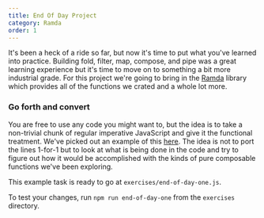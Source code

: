```yaml
---
title: End Of Day Project
category: Ramda
order: 1
---
```


It's been a heck of a ride so far, but now it's time to put what you've learned into practice. Building fold, filter, map, compose, and pipe was a great learning experience but it's time to move on to something a bit more industrial grade. For this project we're going to bring in the [Ramda](http://ramdajs.com/) library which provides all of the functions we crated and a whole lot more.

### Go forth and convert

You are free to use any code you might want to, but the idea is to take a non-trivial chunk of regular imperative JavaScript and give it the functional treatment. We've picked out an example of this [here](https://github.com/mzabriskie/axios/blob/master/lib/helpers/buildURL.js). The idea is not to port the lines 1-for-1 but to look at what is being done in the code and try to figure out how it would be accomplished with the kinds of pure composable functions we've been exploring.

This example task is ready to go at `exercises/end-of-day-one.js`.

To test your changes, run `npm run end-of-day-one` from the `exercises` directory.
